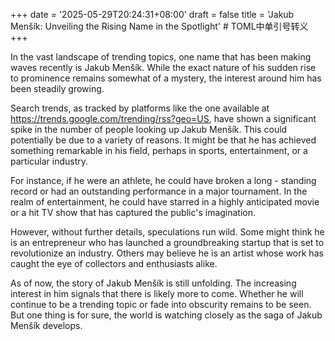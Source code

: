 +++
date = '2025-05-29T20:24:31+08:00'
draft = false
title = 'Jakub Menšík: Unveiling the Rising Name in the Spotlight' # TOML中单引号转义
+++

In the vast landscape of trending topics, one name that has been making waves recently is Jakub Menšík. While the exact nature of his sudden rise to prominence remains somewhat of a mystery, the interest around him has been steadily growing.

Search trends, as tracked by platforms like the one available at https://trends.google.com/trending/rss?geo=US, have shown a significant spike in the number of people looking up Jakub Menšík. This could potentially be due to a variety of reasons. It might be that he has achieved something remarkable in his field, perhaps in sports, entertainment, or a particular industry.

For instance, if he were an athlete, he could have broken a long - standing record or had an outstanding performance in a major tournament. In the realm of entertainment, he could have starred in a highly anticipated movie or a hit TV show that has captured the public's imagination.

However, without further details, speculations run wild. Some might think he is an entrepreneur who has launched a groundbreaking startup that is set to revolutionize an industry. Others may believe he is an artist whose work has caught the eye of collectors and enthusiasts alike.

As of now, the story of Jakub Menšík is still unfolding. The increasing interest in him signals that there is likely more to come. Whether he will continue to be a trending topic or fade into obscurity remains to be seen. But one thing is for sure, the world is watching closely as the saga of Jakub Menšík develops.